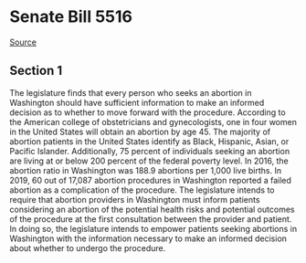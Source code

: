 # Senate Bill 5516

[Source](http://lawfilesext.leg.wa.gov/biennium/2021-22/Xml/Bills/Senate%20Bills/5516.xml)
## Section 1
The legislature finds that every person who seeks an abortion in Washington should have sufficient information to make an informed decision as to whether to move forward with the procedure. According to the American college of obstetricians and gynecologists, one in four women in the United States will obtain an abortion by age 45. The majority of abortion patients in the United States identify as Black, Hispanic, Asian, or Pacific Islander. Additionally, 75 percent of individuals seeking an abortion are living at or below 200 percent of the federal poverty level.
In 2016, the abortion ratio in Washington was 188.9 abortions per 1,000 live births. In 2019, 60 out of 17,087 abortion procedures in Washington reported a failed abortion as a complication of the procedure. The legislature intends to require that abortion providers in Washington must inform patients considering an abortion of the potential health risks and potential outcomes of the procedure at the first consultation between the provider and patient. In doing so, the legislature intends to empower patients seeking abortions in Washington with the information necessary to make an informed decision about whether to undergo the procedure.
